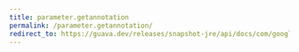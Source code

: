 ```yaml
---
title: parameter.getannotation
permalink: /parameter.getannotation/
redirect_to: https://guava.dev/releases/snapshot-jre/api/docs/com/google/common/reflect/Parameter.html#getAnnotation-java.lang.Class-
---
```

